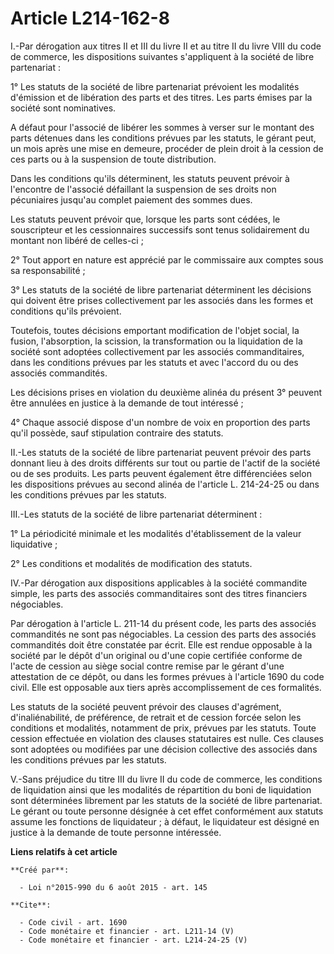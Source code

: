# Article L214-162-8

I.-Par dérogation aux titres II et III du livre II et au titre II du livre VIII du code de commerce, les dispositions
suivantes s'appliquent à la société de libre partenariat : 

1° Les statuts de la société de libre partenariat prévoient les modalités d'émission et de libération des parts et des
titres. Les parts émises par la société sont nominatives. 

A défaut pour l'associé de libérer les sommes à verser sur le montant des parts détenues dans les conditions prévues par les
statuts, le gérant peut, un mois après une mise en demeure, procéder de plein droit à la cession de ces parts ou à la
suspension de toute distribution. 

Dans les conditions qu'ils déterminent, les statuts peuvent prévoir à l'encontre de l'associé défaillant la suspension de ses
droits non pécuniaires jusqu'au complet paiement des sommes dues. 

Les statuts peuvent prévoir que, lorsque les parts sont cédées, le souscripteur et les cessionnaires successifs sont tenus
solidairement du montant non libéré de celles-ci ; 

2° Tout apport en nature est apprécié par le commissaire aux comptes sous sa responsabilité ; 

3° Les statuts de la société de libre partenariat déterminent les décisions qui doivent être prises collectivement par les
associés dans les formes et conditions qu'ils prévoient. 

Toutefois, toutes décisions emportant modification de l'objet social, la fusion, l'absorption, la scission, la transformation
ou la liquidation de la société sont adoptées collectivement par les associés commanditaires, dans les conditions prévues par
les statuts et avec l'accord du ou des associés commandités. 

Les décisions prises en violation du deuxième alinéa du présent 3° peuvent être annulées en justice à la demande de tout
intéressé ; 

4° Chaque associé dispose d'un nombre de voix en proportion des parts qu'il possède, sauf stipulation contraire des statuts. 

II.-Les statuts de la société de libre partenariat peuvent prévoir des parts donnant lieu à des droits différents sur tout ou
partie de l'actif de la société ou de ses produits. Les parts peuvent également être différenciées selon les dispositions
prévues au second alinéa de l'article L. 214-24-25 ou dans les conditions prévues par les statuts. 

III.-Les statuts de la société de libre partenariat déterminent : 

1° La périodicité minimale et les modalités d'établissement de la valeur liquidative ; 

2° Les conditions et modalités de modification des statuts. 

IV.-Par dérogation aux dispositions applicables à la société commandite simple, les parts des associés commanditaires sont
des titres financiers négociables. 

Par dérogation à l'article L. 211-14 du présent code, les parts des associés commandités ne sont pas négociables. La cession
des parts des associés commandités doit être constatée par écrit. Elle est rendue opposable à la société par le dépôt d'un
original ou d'une copie certifiée conforme de l'acte de cession au siège social contre remise par le gérant d'une attestation
de ce dépôt, ou dans les formes prévues à l'article 1690 du code civil. Elle est opposable aux tiers après accomplissement de
ces formalités. 

Les statuts de la société peuvent prévoir des clauses d'agrément, d'inaliénabilité, de préférence, de retrait et de cession
forcée selon les conditions et modalités, notamment de prix, prévues par les statuts. Toute cession effectuée en violation
des clauses statutaires est nulle. Ces clauses sont adoptées ou modifiées par une décision collective des associés dans les
conditions prévues par les statuts. 

V.-Sans préjudice du titre III du livre II du code de commerce, les conditions de liquidation ainsi que les modalités de
répartition du boni de liquidation sont déterminées librement par les statuts de la société de libre partenariat. Le gérant
ou toute personne désignée à cet effet conformément aux statuts assume les fonctions de liquidateur ; à défaut, le
liquidateur est désigné en justice à la demande de toute personne intéressée.

**Liens relatifs à cet article**

	**Créé par**:

	  - Loi n°2015-990 du 6 août 2015 - art. 145

	**Cite**:

	  - Code civil - art. 1690
	  - Code monétaire et financier - art. L211-14 (V)
	  - Code monétaire et financier - art. L214-24-25 (V)
